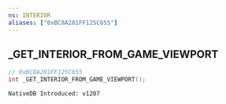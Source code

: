 ```yaml
---
ns: INTERIOR
aliases: ["0xBC8A281FF125C655"]
---
```

## _GET_INTERIOR_FROM_GAME_VIEWPORT

```c
// 0xBC8A281FF125C655
int _GET_INTERIOR_FROM_GAME_VIEWPORT();
```

```
NativeDB Introduced: v1207
```

